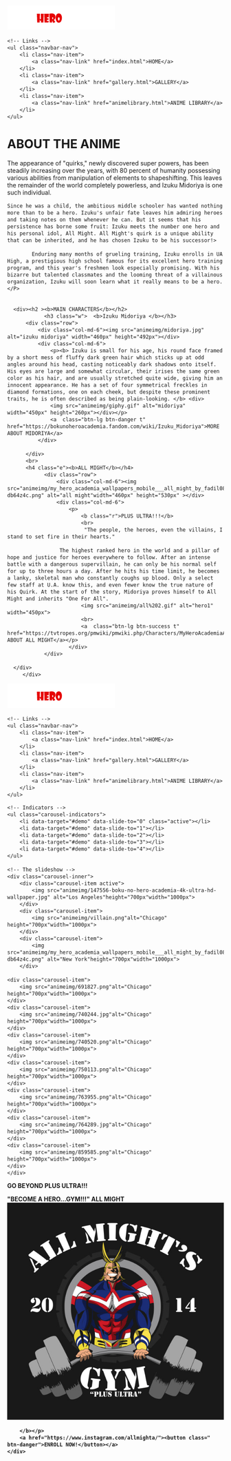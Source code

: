 <html lang="en">
<head>
    <meta charset="UTF-8">
    <title>Title</title>
    <link rel="stylesheet" href="bootsrap/css/bootstrap.css">
    <link rel="stylesheet" href="anime.css">
    <link class="u" rel="icon" href="animeimg/heroicon.png">
</head>
<body class="body">
<nav class="navbar navbar-expand-sm bg-dark navbar-dark">
    <!-- Brand/logo -->
    <a class="navbar-brand" href="https://readheroacademia.net/"><img src="animeimg/logo.png" alt=""></a>

    <!-- Links -->
    <ul class="navbar-nav">
        <li class="nav-item">
            <a class="nav-link" href="index.html">HOME</a>
        </li>
        <li class="nav-item">
            <a class="nav-link" href="gallery.html">GALLERY</a>
        </li>
        <li class="nav-item">
            <a class="nav-link" href="animelibrary.html">ANIME LIBRARY</a>
        </li>
    </ul>
</nav>
    <div class="container q " >
    <h1><b>ABOUT THE ANIME</b></h1>
        <P>
         The appearance of "quirks," newly discovered super powers, has been steadily increasing over the years, with 80 percent of humanity possessing various abilities from manipulation of elements to shapeshifting. This leaves the remainder of the world completely powerless, and Izuku Midoriya is one such individual.

    Since he was a child, the ambitious middle schooler has wanted nothing more than to be a hero. Izuku's unfair fate leaves him admiring heroes and taking notes on them whenever he can. But it seems that his persistence has borne some fruit: Izuku meets the number one hero and his personal idol, All Might. All Might's quirk is a unique ability that can be inherited, and he has chosen Izuku to be his successor!>

            Enduring many months of grueling training, Izuku enrolls in UA High, a prestigious high school famous for its excellent hero training program, and this year's freshmen look especially promising. With his bizarre but talented classmates and the looming threat of a villainous organization, Izuku will soon learn what it really means to be a hero.  </P>


      <div><h2 ><b>MAIN CHARACTERS</b></h2>
                <h3 class="w">  <b>Izuku Midoriya </b></h3>
          <div class="row">
              <div class="col-md-6"><img src="animeimg/midoriya.jpg" alt="izuku midoriya" width="460px" height="492px"></div>
              <div class="col-md-6">
                  <p><b> Izuku is small for his age, his round face framed by a short mess of fluffy dark green hair which sticks up at odd angles around his head, casting noticeably dark shadows onto itself. His eyes are large and somewhat circular, their irises the same green color as his hair, and are usually stretched quite wide, giving him an innocent appearance. He has a set of four symmetrical freckles in diamond formations, one on each cheek, but despite these prominent traits, he is often described as being plain-looking. </b> <div>
                  <img src="animeimg/giphy.gif" alt="midoriya" width="450px" height="260px"></div></p>
                  <a  class="btn-lg btn-danger t" href="https://bokunoheroacademia.fandom.com/wiki/Izuku_Midoriya">MORE ABOUT MIDORIYA</a>
              </div>

          </div>
          <br>
          <h4 class="e"><b>ALL MIGHT</b></h4>
                <div class="row">
                    <div class="col-md-6"><img src="animeimg/my_hero_academia_wallpapers_mobile___all_might_by_fadil089665-db64z4c.png" alt="all might"width="460px" height="530px" ></div>
                    <div class="col-md-6">
                        <p>
                            <b class="r">PLUS ULTRA!!!</b>
                            <br>
                             "The people, the heroes, even the villains, I stand to set fire in their hearts."

                     The highest ranked hero in the world and a pillar of hope and justice for heroes everywhere to follow. After an intense battle with a dangerous supervillain, he can only be his normal self for up to three hours a day. After he hits his time limit, he becomes a lanky, skeletal man who constantly coughs up blood. Only a select few staff at U.A. know this, and even fewer know the true nature of his Quirk. At the start of the story, Midoriya proves himself to All Might and inherits "One For All".
                            <img src="animeimg/all%202.gif" alt="hero1" width="450px">
                            <br>
                            <a  class="btn-lg btn-success t" href="https://tvtropes.org/pmwiki/pmwiki.php/Characters/MyHeroAcademiaAllMight">MORE ABOUT ALL MIGHT</a></p>
                        </div>  
                </div>

      </div>
         </div>  



</div>

 <script src="bootsrap/js/jquery.js"></script>
 <script src="bootsrap/js/bootstrap.js"></script>

</body>
</html>
<html lang="en">
<head>
    <meta charset="UTF-8">
    <title>Title</title>
    <link rel="stylesheet" href="bootsrap/css/bootstrap.css">
    <link rel="stylesheet" href="anime.css">
    <link class="u" rel="icon" href="animeimg/heroicon.png">
</head>
<body id="y">


<nav class="navbar navbar-expand-sm bg-dark navbar-dark">
    <!-- Brand/logo -->
    <a class="navbar-brand" href="https://readheroacademia.net/"><img src="animeimg/logo.png" alt=""></a>

    <!-- Links -->
    <ul class="navbar-nav">
        <li class="nav-item">
            <a class="nav-link" href="index.html">HOME</a>
        </li>
        <li class="nav-item">
            <a class="nav-link" href="gallery.html">GALLERY</a>
        </li>
        <li class="nav-item">
            <a class="nav-link" href="animelibrary.html">ANIME LIBRARY</a>
        </li>
    </ul>
</nav>

<div class="container">


<div id="demo" class="carousel slide d" data-ride="carousel">

    <!-- Indicators -->
    <ul class="carousel-indicators">
        <li data-target="#demo" data-slide-to="0" class="active"></li>
        <li data-target="#demo" data-slide-to="1"></li>
        <li data-target="#demo" data-slide-to="2"></li>
        <li data-target="#demo" data-slide-to="3"></li>
        <li data-target="#demo" data-slide-to="4"></li>
    </ul>

    <!-- The slideshow -->
    <div class="carousel-inner">
        <div class="carousel-item active">
            <img src="animeimg/147556-boku-no-hero-academia-4k-ultra-hd-wallpaper.jpg" alt="Los Angeles"height="700px"width="1000px">
        </div>
        <div class="carousel-item">
            <img src="animeimg/villain.png"alt="Chicago" height="700px"width="1000px">
        </div>
        <div class="carousel-item">
            <img src="animeimg/my_hero_academia_wallpapers_mobile___all_might_by_fadil089665-db64z4c.png" alt="New York"height="700px"width="1000px">
        </div>

    <div class="carousel-item">
        <img src="animeimg/691827.png"alt="Chicago" height="700px"width="1000px">
    </div>
    <div class="carousel-item">
        <img src="animeimg/740244.jpg"alt="Chicago" height="700px"width="1000px">
    </div>
    <div class="carousel-item">
        <img src="animeimg/740520.png"alt="Chicago" height="700px"width="1000px">
    </div>
    <div class="carousel-item">
        <img src="animeimg/750113.png"alt="Chicago" height="700px"width="1000px">
    </div>
    <div class="carousel-item">
        <img src="animeimg/763955.png"alt="Chicago" height="700px"width="1000px">
    </div>
    <div class="carousel-item">
        <img src="animeimg/764289.jpg"alt="Chicago" height="700px"width="1000px">
    </div>
    <div class="carousel-item">
        <img src="animeimg/859585.png"alt="Chicago" height="700px"width="1000px">
    </div>
    </div>
</div>
    <!-- Left and right controls -->
    <a class="carousel-control-prev" href="#demo" data-slide="prev">
        <span class="carousel-control-prev-icon"></span>
    </a>
    <a class="carousel-control-next" href="#demo" data-slide="next">
        <span class="carousel-control-next-icon"></span>
    </a>
    <a class="carousel-control-next" href="#demo" data-slide="next">
        <span class="carousel-control-next-icon"></span>
    </a>
</div>
</div>
<div class="container i">
    <p><b class="o"> GO BEYOND PLUS ULTRA!!!</b></p>
    <div class="jumbotron">
    <p> <b class="p"> "BECOME A HERO...GYM!!!" ALL MIGHT <br>
        <img class="f" src="animeimg/allgym.jpg" alt=" gym "> <br>

        </b></p>
        <a href="https://www.instagram.com/allmighta/"><button class=" btn-danger">ENROLL NOW!</button></a>
    </div>



</div>






<script src="bootsrap/js/jquery.js"></script>
<script src="bootsrap/js/bootstrap.js"></script>
</body>
</html>
